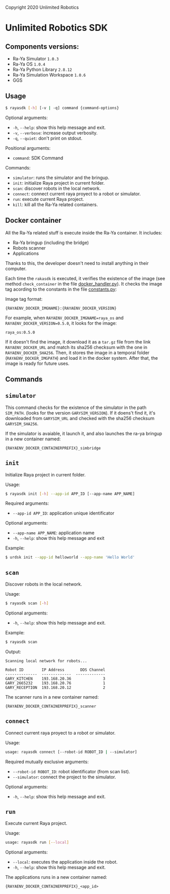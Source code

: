 Copyright 2020 Unlimited Robotics

# Unlimited Robotics SDK

## Components versions:

- Ra-Ya Simulator `1.0.3`
- Ra-Ya OS `1.0.4`
- Ra-Ya Python Library `2.8.12`
- Ra-Ya Simulation Workspace `1.0.6`
- GGS

## Usage

``` bash
$ rayasdk [-h] [-v | -q] command {command-options}
```

Optional arguments:
* `-h`, `--help`: show this help message and exit.
* `-v`, `--verbose`: increase output verbosity.
* `-q`, `--quiet`: don't print on stdout.

Positional arguments:

* `command`: SDK Command

Commands:

* `simulator`: runs the simulator and the bringup.
* `init`: initialize Raya project in current folder.
* `scan`: discover robots in the local network.
* `connect`: connect current raya proyect to a robot or simulator.
* `run`: execute current Raya project.
* `kill`: kill all the Ra-Ya related containers.

## Docker container

All the Ra-Ya related stuff is execute inside the Ra-Ya container. It includes:

* Ra-Ya bringup (including the bridge)
* Robots scanner
* Applications

Thanks to this, the developer doesn't need to install anything in their computer.

Each time the `rakasdk` is executed, it verifies the existence of the image (see method `check_container` in the file [docker_handler.py](/rayasdk/container_handlers/docker_handler.py)). It checks the image tag acording to the constants in the file [constants.py](/rayasdk/constants.py):

Image tag format: 

```
{RAYAENV_DOCKER_IMGNAME}:{RAYAENV_DOCKER_VERSION}
```

For example, when `RAYAENV_DOCKER_IMGNAME=raya_os` and `RAYAENV_DOCKER_VERSION=0.5.0`, it looks for the image:

```
raya_os:0.5.0
```

If it doesn't find the image, it download it as a `tar.gz` file from the link `RAYAENV_DOCKER_URL` and match its sha256 checksum with the one in `RAYAENV_DOCKER_SHA256`. Then, it stores the image in a temporal folder (`RAYAENV_DOCKER_IMGPATH`) and load it in the docker system. After that, the image is ready for future uses.

## Commands

## `simulator`

This command checks for the existence of the simulator in the path `SIM_PATH`. (looks for the version `GARYSIM_VERSION`). If it doens't find it, it's downloaded from `GARYSIM_URL` and checked with the sha256 checksum `GARYSIM_SHA256`.

If the simulator is avaiable, it launch it, and also launches the ra-ya bringup in a new container named:

```
{RAYAENV_DOCKER_CONTAINERPREFIX}_simbridge
```

## `init`

Initialize Raya project in current folder.

Usage: 

``` bash
$ rayasdk init [-h] --app-id APP_ID [--app-name APP_NAME]
```

Required arguments:
* `--app-id APP_ID`: application unique identificator

Optional arguments:
* `--app-name APP_NAME`: application name
* `-h`, `--help`: show this help message and exit

Example:

``` bash
$ urdsk init --app-id helloworld --app-name 'Hello World'
```

## `scan`

Discover robots in the local network.

Usage:

``` bash
$ rayasdk scan [-h]
```

Optional arguments:

* `-h`, `--help`: show this help message and exit.

Example:

``` bash
$ rayasdk scan
```

Output:

```
Scanning local network for robots...

Robot ID        IP Address       DDS Channel
--------------  -------------  -------------
GARY_KITCHEN    193.168.20.36              3
GARY_2665232    193.168.20.76              1
GARY_RECEPTION  193.168.20.12              2
```

The scanner runs in a new container named:

```
{RAYAENV_DOCKER_CONTAINERPREFIX}_scanner
```

## `connect`

Connect current raya proyect to a robot or simulator.

Usage:

``` bash
usage: rayasdk connect [--robot-id ROBOT_ID | --simulator]
```

Required mutually exclusive arguments:

* `--robot-id ROBOT_ID`: robot identificator (from scan list).
* `--simulator`: connect the project to the simulator.

Optional arguments:

* `-h`, `--help`: show this help message and exit.

## `run`

Execute current Raya project.

Usage:

``` bash
usage: rayasdk run [--local]
```

Optional arguments:

* `--local`: executes the application inside the robot.
* `-h`, `--help`: show this help message and exit.

The applications runs in a new container named:

```
{RAYAENV_DOCKER_CONTAINERPREFIX}_<app_id>
```
